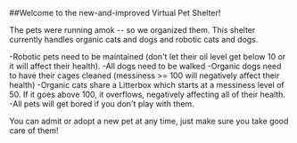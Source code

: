 ##Welcome to the new-and-improved Virtual Pet Shelter!

The pets were running amok -- so we organized them. This shelter currently handles organic cats and dogs and robotic cats and dogs.

-Robotic pets need to be maintained (don't let their oil level get below 10 or it will affect their health).
-All dogs need to be walked 
-Organic dogs need to have their cages cleaned (messiness >= 100 will negatively affect their health)
-Organic cats share a Litterbox which starts at a messiness level of 50. If it goes above 100, it overflows, negatively affecting all of their health.
-All pets will get bored if you don't play with them.

You can admit or adopt a new pet at any time, just make sure you take good care of them! 
